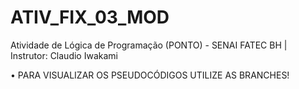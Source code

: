 # ATIV_FIX_03_MOD
Atividade de Lógica de Programação (PONTO) - SENAI FATEC BH | Instrutor: Claudio Iwakami

• PARA VISUALIZAR OS PSEUDOCÓDIGOS UTILIZE AS BRANCHES!
